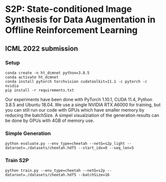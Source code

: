 # S2P: State-conditioned Image Synthesis for Data Augmentation in Offline Reinforcement Learning

## ICML 2022 submission

### Setup
```shell
conda create -n ht_dcmnet python=3.8.5
conda activate ht_dcmnet
conda install pytorch torchvision cudatoolkit=11.1 -c pytorch -c nvidia
pip install -r requirements.txt
```
Our experiments have been done with PyTorch 1.10.1, CUDA 11.4, Python 3.8.5 and Ubuntu 18.04. We use  a single NVIDIA RTX A6000 for training, but you can still run our code with GPUs which have smaller memory by reducing the batchSize. A simpel visualziation of the generation results can be done by GPUs with 4GB of memory use.

### Simple Generation

```shell
python evaluate.py --env_type=cheetah --netG=s2p_light --dataroot=./datasets/cheetah.hdf5 --start_idx=0 --seq_len=5
```

### Train S2P

```shell
python train.py --env_type=cheetah --netG=s2p --dataroot=./datasets/cheetah.hdf5 --batchSize=16
```
